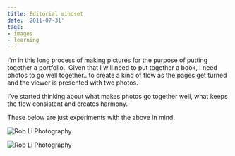 ```yaml
---
title: Editorial mindset
date: '2011-07-31'
tags:
- images
- learning
---
```


I'm in this long process of making pictures for the purpose of putting together a portfolio.  Given that I will need to put together a book, I need photos to go well together...to create a kind of flow as the pages get turned and the viewer is presented with two photos.

I've started thinking about what makes photos go together well, what keeps the flow consistent and creates harmony.

These below are just experiments with the above in mind.

![Rob Li Photography][image-1]

![Rob Li Photography][image-2]

[image-1]:	/images/2011/07/20110702-150028-_rli1831-29.jpg
[image-2]:	/images/2011/07/20110702-170439-_rli1881-39.jpg